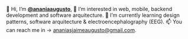 👋 Hi, I’m **[@ananiaaugusto](https://www.linkedin.com/in/anania-jaime-augusto-7b8653318/)**,
👀 I’m interested in web, mobile, backend development and software arquitecture.
🌱 I’m currently learning design patterns, software arquitecture & electroencephalography (EEG).
📫 You can reach me in -> ananiasjaimeaugusto@gmail.com.